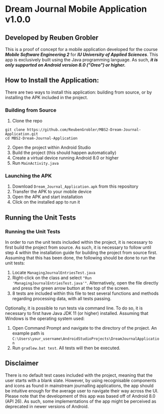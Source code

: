 # Dream Journal Mobile Application v1.0.0
## Developed by Reuben Grobler

This is a proof of concept for a mobile application developed for the course ___Mobile Software Engineering 2___ for ___IU University of Applied Sciences___.
This app is exclusively built using the Java programming language. As such, ***it is only supported on Android version 8.0 ("Oreo") or higher.***

## How to Install the Application:

There are two ways to install this application: building from source, or by installing the APK included in the project.

### Building from Source

1. Clone the repo
```
git clone https://github.com/ReubenGrobler/MBS2-Dream-Journal-Application.git
cd MBS2-Dream-Journal-Application
```
2. Open the project within Android Studio
3. Build the project (this should happen automatically)
4. Create a virtual device running Android 8.0 or higher
5. Run `MainActivity.java`

### Launching the APK

1. Download `Dream_Journal_Application.apk` from this repository
2. Transfer the APK to your mobile device
3. Open the APK and start installation
4. Click on the installed app to run it

## Running the Unit Tests

### Running the Unit Tests

In order to run the unit tests included within the project, it is necessary to first build the project from source. As such, it is necessary to follow until step 4 within the installation guide for building the project from source first. Assuming that this has been done, the following should be done to run the unit tests:
1. Locate `ManagingJournalEntriesTest.java`
2. Right-click on the class and select `"Run 'ManagingJournalEntriesTest.java'"`. Alternatively, open the file directly and press the green arrow button at the top of the screen.
3. 8 tests are included within this file to test several functions and methods regarding processing data, with all tests passing.

Optionally, it is possible to run tests via command line. To do so, it is necessary to first have Java JDK 11 (or higher) installed. Assuming that Windows is the operating system used:
1. Open Command Prompt and navigate to the directory of the project. An example path is `C:\Users\your_username\AndroidStudioProjects\DreamJournalApplication`
2. Run `gradlew.bat test`. All tests will then be executed.

## Disclaimer
There is no default test cases included with the project, meaning that the user starts with a blank slate. However, by using recognisable components and icons as found in mainstream journalling applications, the app should be intuitive enough for the average user to navigate their way across the UI.
Please note that the development of this app was based off of Android 8.0 (API 26). As such, some implementations of the app might be perceived as deprecated in newer versions of Android.
